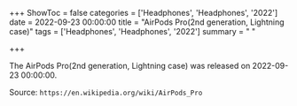 +++
ShowToc = false
categories = ['Headphones', 'Headphones', '2022']
date = 2022-09-23 00:00:00
title = "AirPods Pro(2nd generation, Lightning case)"
tags = ['Headphones', 'Headphones', '2022']
summary = " "

+++

The AirPods Pro(2nd generation, Lightning case) was released on 2022-09-23 00:00:00.

Source: `https://en.wikipedia.org/wiki/AirPods_Pro`



